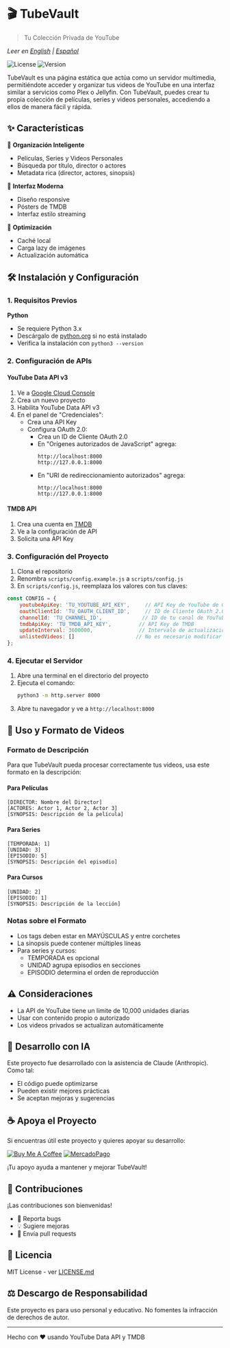 # 🎬 TubeVault
> Tu Colección Privada de YouTube

*Leer en [English](README.md) | [Español](README.es.md)*

![License](https://img.shields.io/badge/license-MIT-blue.svg)
![Version](https://img.shields.io/badge/version-1.0.0-green.svg)

TubeVault es una página estática que actúa como un servidor multimedia, permitiéndote acceder y organizar tus videos de YouTube en una interfaz similar a servicios como Plex o Jellyfin. Con TubeVault, puedes crear tu propia colección de películas, series y videos personales, accediendo a ellos de manera fácil y rápida.

## ✨ Características

🎯 **Organización Inteligente**
- Películas, Series y Videos Personales
- Búsqueda por título, director o actores
- Metadata rica (director, actores, sinopsis)

🎨 **Interfaz Moderna**
- Diseño responsive
- Pósters de TMDB
- Interfaz estilo streaming

💾 **Optimización**
- Caché local
- Carga lazy de imágenes
- Actualización automática

## 🛠️ Instalación y Configuración

### 1. Requisitos Previos

**Python**
- Se requiere Python 3.x
- Descárgalo de [python.org](https://www.python.org/downloads/) si no está instalado
- Verifica la instalación con `python3 --version`

### 2. Configuración de APIs

#### YouTube Data API v3
1. Ve a [Google Cloud Console](https://console.cloud.google.com)
2. Crea un nuevo proyecto
3. Habilita YouTube Data API v3
4. En el panel de "Credenciales":
   - Crea una API Key
   - Configura OAuth 2.0:
     - Crea un ID de Cliente OAuth 2.0
     - En "Orígenes autorizados de JavaScript" agrega:
       ```
       http://localhost:8000
       http://127.0.0.1:8000
       ```
     - En "URI de redireccionamiento autorizados" agrega:
       ```
       http://localhost:8000
       http://127.0.0.1:8000
       ```

#### TMDB API
1. Crea una cuenta en [TMDB](https://www.themoviedb.org/signup)
2. Ve a la configuración de API
3. Solicita una API Key

### 3. Configuración del Proyecto

1. Clona el repositorio
2. Renombra `scripts/config.example.js` a `scripts/config.js`
3. En `scripts/config.js`, reemplaza los valores con tus claves:
```javascript
const CONFIG = {
    youtubeApiKey: 'TU_YOUTUBE_API_KEY',     // API Key de YouTube de Google Cloud Console
    oauthClientId: 'TU_OAUTH_CLIENT_ID',     // ID de Cliente OAuth 2.0 de Google Cloud Console
    channelId: 'TU_CHANNEL_ID',             // ID de tu canal de YouTube
    tmdbApiKey: 'TU_TMDB_API_KEY',         // API Key de TMDB
    updateInterval: 3600000,               // Intervalo de actualización en ms
    unlistedVideos: []                    // No es necesario modificar
};
```

### 4. Ejecutar el Servidor

1. Abre una terminal en el directorio del proyecto
2. Ejecuta el comando:
   ```bash
   python3 -m http.server 8000
   ```
3. Abre tu navegador y ve a `http://localhost:8000`

## 📝 Uso y Formato de Videos

### Formato de Descripción
Para que TubeVault pueda procesar correctamente tus videos, usa este formato en la descripción:

#### Para Películas
```
[DIRECTOR: Nombre del Director]
[ACTORES: Actor 1, Actor 2, Actor 3]
[SYNOPSIS: Descripción de la película]
```

#### Para Series
```
[TEMPORADA: 1]
[UNIDAD: 3]
[EPISODIO: 5]
[SYNOPSIS: Descripción del episodio]
```

#### Para Cursos
```
[UNIDAD: 2]
[EPISODIO: 1]
[SYNOPSIS: Descripción de la lección]
```

### Notas sobre el Formato
- Los tags deben estar en MAYÚSCULAS y entre corchetes
- La sinopsis puede contener múltiples líneas
- Para series y cursos:
  - TEMPORADA es opcional
  - UNIDAD agrupa episodios en secciones
  - EPISODIO determina el orden de reproducción

## ⚠️ Consideraciones

- La API de YouTube tiene un límite de 10,000 unidades diarias
- Usar con contenido propio o autorizado
- Los videos privados se actualizan automáticamente

## 🤖 Desarrollo con IA

Este proyecto fue desarrollado con la asistencia de Claude (Anthropic). Como tal:
- El código puede optimizarse
- Pueden existir mejores prácticas
- Se aceptan mejoras y sugerencias

## ☕ Apoya el Proyecto

Si encuentras útil este proyecto y quieres apoyar su desarrollo:

[![Buy Me A Coffee](https://img.shields.io/badge/Buy%20Me%20A%20Coffee-Support-yellow.svg?style=flat-square&logo=buy-me-a-coffee)](https://buymeacoffee.com/chugeno)
[![MercadoPago](https://img.shields.io/badge/MercadoPago-Apoya-lightblue.svg?style=flat-square&logo=mercadopago)](https://link.mercadopago.com.ar/eugenioazurmendi)

¡Tu apoyo ayuda a mantener y mejorar TubeVault!

## 🤝 Contribuciones

¡Las contribuciones son bienvenidas!
- 🐛 Reporta bugs
- 💡 Sugiere mejoras
- 🔧 Envía pull requests

## 📄 Licencia

MIT License - ver [LICENSE.md](LICENSE.md)

## ⚖️ Descargo de Responsabilidad

Este proyecto es para uso personal y educativo. No fomentes la infracción de derechos de autor.

---
Hecho con ❤️ usando YouTube Data API y TMDB 
